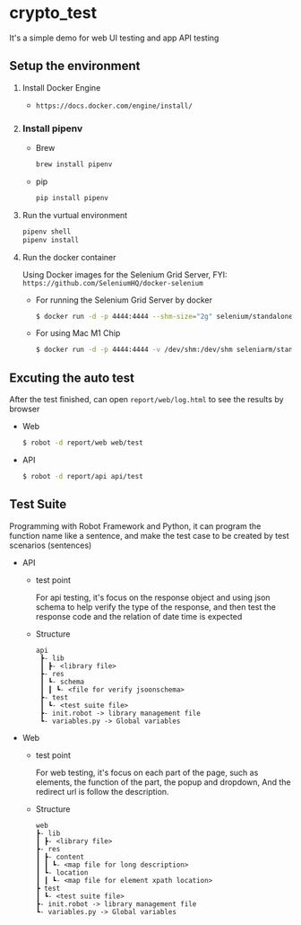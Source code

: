 # crypto_test

It's a simple demo for web UI testing and app API testing

## Setup the environment

1. Install Docker Engine

   - `https://docs.docker.com/engine/install/`

2. ### Install  pipenv

   - Brew

       ```bash
       brew install pipenv
       ```

   - pip

       ```bash
       pip install pipenv
       ```

3. Run the vurtual environment

    ```bash
    pipenv shell
    pipenv install
    ```

4. Run the docker container

    Using Docker images for the Selenium Grid Server, FYI: `https://github.com/SeleniumHQ/docker-selenium`

   - For running the Selenium Grid Server by docker

     ```bash
     $ docker run -d -p 4444:4444 --shm-size="2g" selenium/standalone-chrome:4.1.1-20211217
     ```

   - For using Mac M1 Chip

       ```bash
       $ docker run -d -p 4444:4444 -v /dev/shm:/dev/shm seleniarm/standalone-chromium
       ```

## Excuting the auto test

After the test finished, can open `report/web/log.html` to see the results by browser

- Web
  
  ```bash
  $ robot -d report/web web/test
  ```

- API

  ```bash
  $ robot -d report/api api/test
  ```

## Test Suite

Programming with Robot Framework and Python, it can program the function name like a sentence, and make the test case to be created by test scenarios (sentences)

- API

  - test point

    For api testing, it's focus on the response object and using json schema to help verify the type of the response, and then test the response code and the relation of date time is expected

  - Structure

    ```text
    api
     ┣- lib
     ┃ ┣- <library file>
     ┣- res
     ┃ ┗- schema
     ┃ ┃ ┗- <file for verify jsoonschema>
     ┣- test
     ┃ ┗- <test suite file>
     ┣- init.robot -> library management file
     ┗- variables.py -> Global variables
     ```

- Web

  - test point

    For web testing, it's focus on each part of the page, such as elements, the function of the part, the popup and dropdown, And the redirect url is follow the description.

  - Structure

    ```text
    web
    ┣- lib
    ┃ ┣- <library file>
    ┣- res
    ┃ ┣- content
    ┃ ┃ ┗- <map file for long description>
    ┃ ┗- location
    ┃ ┃ ┗- <map file for element xpath location>
    ┣ test
    ┃ ┗- <test suite file>
    ┣- init.robot -> library management file
    ┗- variables.py -> Global variables
    ```
